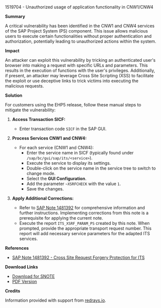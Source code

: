 1519704 - Unauthorized usage of application functionality in CNW1/CNW4

**Summary**

A critical vulnerability has been identified in the CNW1 and CNW4 services of the SAP Project System (PS) component. This issue allows malicious users to execute certain functionalities without proper authentication and authorization, potentially leading to unauthorized actions within the system.

**Impact**

An attacker can exploit this vulnerability by tricking an authenticated user's browser into making a request with specific URLs and parameters. This results in the execution of functions with the user's privileges. Additionally, if present, an attacker may leverage Cross Site Scripting (XSS) to facilitate the exploit or use deceptive links to trick victims into executing the malicious requests.

**Solution**

For customers using the EHP5 release, follow these manual steps to mitigate the vulnerability:

1. **Access Transaction SICF:**
   - Enter transaction code `SICF` in the SAP GUI.

2. **Process Services CNW1 and CNW4:**
   - For each service (CNW1 and CNW4):
     - Enter the service name in SICF (typically found under `/sap/bc/gui/sap/its/<service>`).
     - Execute the service to display its settings.
     - Double-click on the service name in the service tree to switch to change mode.
     - Select the **GUI Configuration**.
     - Add the parameter `~XSRFCHECK` with the value `1`.
     - Save the changes.

3. **Apply Additional Corrections:**
   - Refer to [SAP Note 1481392](https://me.sap.com/notes/1481392) for comprehensive information and further instructions. Implementing corrections from this note is a prerequisite for applying the current note.
   - Execute the report `ITS_XSRF_PARAM_PS` created by this note. When prompted, provide the appropriate transport request number. This report will add necessary service parameters for the adapted ITS services.

**References**

- [SAP Note 1481392 - Cross Site Request Forgery Protection for ITS](https://me.sap.com/notes/1481392)

**Download Links**

- [Download for SNOTE](https://notesdownloads.sap.com/note/0040000009010862017)
- [PDF Version](https://userapps.support.sap.com/sap/support/sfm/notes/print/0001519704?language=en-US&token=9E8518014E33847BCB1502622153972F)

**Credits**

Information provided with support from [redrays.io](https://redrays.io).